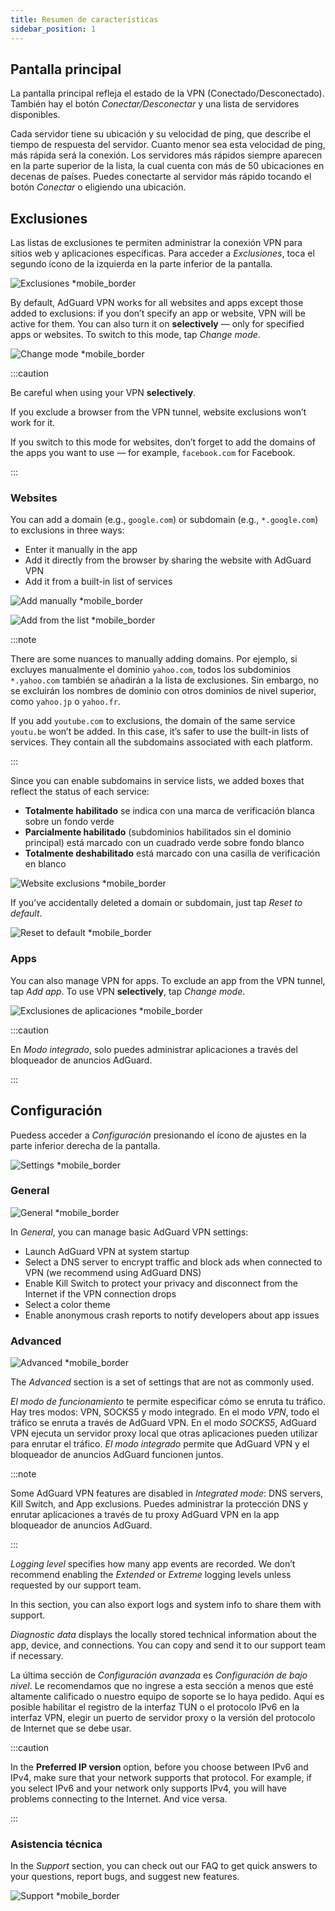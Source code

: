 ```yaml
---
title: Resumen de características
sidebar_position: 1
---
```


## Pantalla principal

La pantalla principal refleja el estado de la VPN (Conectado/Desconectado). También hay el botón *Conectar/Desconectar* y una lista de servidores disponibles.

Cada servidor tiene su ubicación y su velocidad de ping, que describe el tiempo de respuesta del servidor. Cuanto menor sea esta velocidad de ping, más rápida será la conexión. Los servidores más rápidos siempre aparecen en la parte superior de la lista, la cual cuenta con más de 50 ubicaciones en decenas de países. Puedes conectarte al servidor más rápido tocando el botón *Conectar* o eligiendo una ubicación.

## Exclusiones

Las listas de exclusiones te permiten administrar la conexión VPN para sitios web y aplicaciones específicas. Para acceder a *Exclusiones*, toca el segundo ícono de la izquierda en la parte inferior de la pantalla.

![Exclusiones *mobile_border](https://cdn.adguard-vpn.com/content/kb/vpn/android/exclusions.jpg)

By default, AdGuard VPN works for all websites and apps except those added to exclusions: if you don’t specify an app or website, VPN will be active for them. You can also turn it on **selectively** — only for specified apps or websites. To switch to this mode, tap *Change mode*.

![Change mode *mobile_border](https://cdn.adguard-vpn.com/content/kb/vpn/android/change_mode.jpg)

:::caution

Be careful when using your VPN **selectively**.

If you exclude a browser from the VPN tunnel, website exclusions won’t work for it.

If you switch to this mode for websites, don’t forget to add the domains of the apps you want to use — for example, `facebook.com` for Facebook.

:::

### Websites

You can add a domain (e.g., `google.com`) or subdomain (e.g., `*.google.com`) to exclusions in three ways:

- Enter it manually in the app
- Add it directly from the browser by sharing the website with AdGuard VPN
- Add it from a built-in list of services

![Add manually *mobile_border](https://cdn.adguard-vpn.com/content/kb/vpn/android/manually.jpg)

![Add from the list *mobile_border](https://cdn.adguard-vpn.com/content/kb/vpn/android/from_list.jpg)

:::note

There are some nuances to manually adding domains. Por ejemplo, si excluyes manualmente el dominio `yahoo.com`, todos los subdominios `*.yahoo.com` también se añadirán a la lista de exclusiones. Sin embargo, no se excluirán los nombres de dominio con otros dominios de nivel superior, como `yahoo.jp` o `yahoo.fr`.

If you add `youtube.com` to exclusions, the domain of the same service `youtu.be` won’t be added. In this case, it’s safer to use the built-in lists of services. They contain all the subdomains associated with each platform.

:::

Since you can enable subdomains in service lists, we added boxes that reflect the status of each service:

- **Totalmente habilitado** se indica con una marca de verificación blanca sobre un fondo verde
- **Parcialmente habilitado** (subdominios habilitados sin el dominio principal) está marcado con un cuadrado verde sobre fondo blanco
- **Totalmente deshabilitado** está marcado con una casilla de verificación en blanco

![Website exclusions *mobile_border](https://cdn.adguard-vpn.com/content/kb/vpn/android/websites.png)

If you’ve accidentally deleted a domain or subdomain, just tap *Reset to default*.

![Reset to default *mobile_border](https://cdn.adguard-vpn.com/content/kb/vpn/android/reset.jpg)

### Apps

You can also manage VPN for apps. To exclude an app from the VPN tunnel, tap *Add app*. To use VPN **selectively**, tap *Change mode*.

![Exclusiones de aplicaciones *mobile_border](https://cdn.adguard-vpn.com/content/kb/vpn/android/apps.jpg)

:::caution

En *Modo integrado*, solo puedes administrar aplicaciones a través del bloqueador de anuncios AdGuard.

:::

## Configuración

Puedess acceder a *Configuración* presionando el ícono de ajustes en la parte inferior derecha de la pantalla.

![Settings *mobile_border](https://cdn.adguard-vpn.com/content/kb/vpn/android/settings.jpg)

### General

![General *mobile_border](https://cdn.adguard-vpn.com/content/kb/vpn/android/general.jpg)

In *General*, you can manage basic AdGuard VPN settings:

- Launch AdGuard VPN at system startup
- Select a DNS server to encrypt traffic and block ads when connected to VPN (we recommend using AdGuard DNS)
- Enable Kill Switch to protect your privacy and disconnect from the Internet if the VPN connection drops
- Select a color theme
- Enable anonymous crash reports to notify developers about app issues

### Advanced

![Advanced *mobile_border](https://cdn.adguard-vpn.com/content/kb/vpn/android/advanced.png)

The *Advanced* section is a set of settings that are not as commonly used.

*El modo de funcionamiento* te permite especificar cómo se enruta tu tráfico. Hay tres modos: VPN, SOCKS5 y modo integrado. En el modo *VPN*, todo el tráfico se enruta a través de AdGuard VPN. En el modo *SOCKS5*, AdGuard VPN ejecuta un servidor proxy local que otras aplicaciones pueden utilizar para enrutar el tráfico. *El modo integrado* permite que AdGuard VPN y el bloqueador de anuncios AdGuard funcionen juntos.

:::note

Some AdGuard VPN features are disabled in *Integrated mode*: DNS servers, Kill Switch, and App exclusions. Puedes administrar la protección DNS y enrutar aplicaciones a través de tu proxy AdGuard VPN en la app bloqueador de anuncios AdGuard.

:::

*Logging level* specifies how many app events are recorded. We don’t recommend enabling the *Extended* or *Extreme* logging levels unless requested by our support team.

In this section, you can also export logs and system info to share them with support.

*Diagnostic data* displays the locally stored technical information about the app, device, and connections. You can copy and send it to our support team if necessary.

La última sección de *Configuración avanzada* es *Configuración de bajo nivel*. Le recomendamos que no ingrese a esta sección a menos que esté altamente calificado o nuestro equipo de soporte se lo haya pedido. Aquí es posible habilitar el registro de la interfaz TUN o el protocolo IPv6 en la interfaz VPN, elegir un puerto de servidor proxy o la versión del protocolo de Internet que se debe usar.

:::caution

In the **Preferred IP version** option, before you choose between IPv6 and IPv4, make sure that your network supports that protocol. For example, if you select IPv6 and your network only supports IPv4, you will have problems connecting to the Internet. And vice versa.

:::

### Asistencia técnica

In the *Support* section, you can check out our FAQ to get quick answers to your questions, report bugs, and suggest new features.

![Support *mobile_border](https://cdn.adguard-vpn.com/content/kb/vpn/android/support.jpg)
